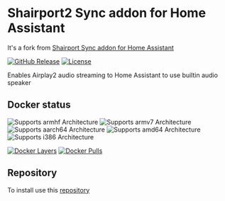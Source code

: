 # Shairport2 Sync addon for Home Assistant

It's a fork from [Shairport Sync addon for Home Assistant](https://github.com/v3rm0n/addon-shairport-sync)

[![GitHub Release][releases-shield]][releases]
[![License][license-shield]](LICENSE)

Enables Airplay2 audio streaming to Home Assistant to use builtin audio speaker

## Docker status

![Supports armhf Architecture][armhf-shield]
![Supports armv7 Architecture][armv7-shield]
![Supports aarch64 Architecture][aarch64-shield]
![Supports amd64 Architecture][amd64-shield]
![Supports i386 Architecture][i386-shield]

[![Docker Layers][layers-shield]][microbadger]
[![Docker Pulls][pulls-shield]][dockerhub]

## Repository

To install use this [repository](https://github.com/cocochristmas/hassio)

[aarch64-shield]: https://img.shields.io/badge/architecture-aarch64-blue.svg
[armhf-shield]: https://img.shields.io/badge/architecture-armhf-blue.svg
[armv7-shield]: https://img.shields.io/badge/architecture-armv7-blue.svg
[amd64-shield]: https://img.shields.io/badge/architecture-amd64-blue.svg
[i386-shield]: https://img.shields.io/badge/architecture-i386-blue.svg
[license-shield]: https://img.shields.io/github/license/cocochristmas/addon-shairport2-sync.svg
[dockerhub]: https://hub.docker.com/r/cocochristmas/shairport2-sync
[layers-shield]: https://images.microbadger.com/badges/image/cocochristmas/shairport2-sync.svg
[microbadger]: https://microbadger.com/images/cocochristmas/shairport2-sync
[pulls-shield]: https://img.shields.io/docker/pulls/cocochristmas/shairport2-sync.svg
[version-shield]: https://images.microbadger.com/badges/version/cocochristmas/shairport2-sync.svg
[releases-shield]: https://img.shields.io/github/release/cocochristmas/addon-shairport2-sync.svg
[releases]: https://github.com/cocochristmas/addon-shairport2-sync/releases

